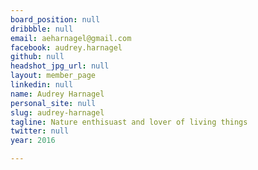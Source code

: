 ```yaml
---
board_position: null
dribbble: null
email: aeharnagel@gmail.com
facebook: audrey.harnagel
github: null
headshot_jpg_url: null
layout: member_page
linkedin: null
name: Audrey Harnagel
personal_site: null
slug: audrey-harnagel
tagline: Nature enthisuast and lover of living things
twitter: null
year: 2016

---
```

